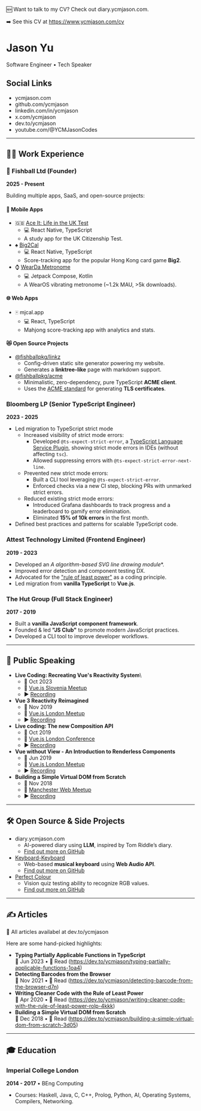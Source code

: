 🆕 Want to talk to my CV? Check out diary.ycmjason.com.

<p class="print-only">
➡️ See this CV at <a href="https://www.ycmjason.com/cv">https://www.ycmjason.com/cv</a>
</p>

# Jason Yu

Software Engineer • Tech Speaker

## Social Links

- ycmjason.com
- github.com/ycmjason
- linkedin.com/in/ycmjason
- x.com/ycmjason
- dev.to/ycmjason
- youtube.com/@YCMJasonCodes

---

## 🧑‍💻 Work Experience

### 🍡 Fishball Ltd (Founder)

**2025 - Present**

Building multiple apps, SaaS, and open-source projects:

#### 📱 Mobile Apps

- 🇬🇧
  [Ace It: Life in the UK Test](https://play.google.com/store/apps/details?id=app.fishball.ace_it.liuk)
  - 💻 React Native, TypeScript
  - A study app for the UK Citizenship Test.
- ♠️
  [Big2Cal](https://play.google.com/store/apps/details?id=app.fishball.big2cal)
  - 💻 React Native, TypeScript
  - Score-tracking app for the popular Hong Kong card game **Big2**.
- ⌚️
  [WearDa Metronome](https://play.google.com/store/apps/details?id=com.wearda.metronome)
  - 💻 Jetpack Compose, Kotlin
  - A WearOS vibrating metronome (~1.2k MAU, >5k downloads).

#### 🌐 Web Apps

- 🀄️ mjcal.app
  - 💻 React, TypeScript
  - Mahjong score-tracking app with analytics and stats.

#### 😻 Open Source Projects

- [@fishballpkg/linkz](https://github.com/fishballapp/linkz)
  - Config-driven static site generator powering my website.
  - Generates a **linktree-like** page with markdown support.
- [@fishballpkg/acme](https://github.com/fishballapp/acme)
  - Minimalistic, zero-dependency, pure TypeScript **ACME client**.
  - Uses the [ACME standard](https://datatracker.ietf.org/doc/html/rfc8555) for
    generating **TLS certificates**.

### Bloomberg LP (Senior TypeScript Engineer)

**2023 - 2025**

- Led migration to TypeScript strict mode
  - Increased visibility of strict mode errors:
    - Developed `@ts-expect-strict-error`, a
      [TypeScript Language Service Plugin](https://github.com/microsoft/typescript/wiki/using-the-language-service-api),
      showing strict mode errors in IDEs (without affecting `tsc`).
    - Allowed suppressing errors with `@ts-expect-strict-error-next-line`.
  - Prevented new strict mode errors:
    - Built a CLI tool leveraging `@ts-expect-strict-error`.
    - Enforced checks via a new CI step, blocking PRs with unmarked strict
      errors.
  - Reduced existing strict mode errors:
    - Introduced Grafana dashboards to track progress and a leaderboard to
      gamify error elimination.
    - Eliminated **15% of 10k errors** in the first month.
- Defined best practices and patterns for scalable TypeScript code.

### Attest Technology Limited (Frontend Engineer)

**2019 - 2023**

- Developed an __A_ algorithm-based SVG line drawing module_*.
- Improved error detection and component testing DX.
- Advocated for the
  ["rule of least power"](https://dev.to/ycmjason/writing-cleaner-code-with-the-rule-of-least-power-rolp-4kkk)
  as a coding principle.
- Led migration from **vanilla TypeScript** to **Vue.js**.

### The Hut Group (Full Stack Engineer)

**2017 - 2019**

- Built a **vanilla JavaScript component framework**.
- Founded & led **"JS Club"** to promote modern JavaScript practices.
- Developed a CLI tool to improve developer workflows.

---

## 🎤 Public Speaking

- **Live Coding: Recreating Vue's Reactivity System**\
  - 📆 Oct 2023
  - 📍 [Vue.js Slovenia Meetup](https://www.meetup.com/vue-slovenia/)
  - ▶️ [Recording](https://www.youtube.com/watch?v=ukqWIooTt_c)
- **Vue 3 Reactivity Reimagined**
  - 📆 Nov 2019
  - 📍 [Vue.js London Meetup](https://www.meetup.com/vue-slovenia/)
  - ▶️ [Recording](https://www.youtube.com/watch?v=O0b6A6Wi87Q)
- **Live coding: The new Composition API**
  - 📆 Oct 2019
  - 📍 [Vue.js London Conference](https://www.meetup.com/vuejs-london/)
  - ▶️ [Recording](https://www.youtube.com/watch?v=JON6X6Wmteo)
- **Vue without View - An Introduction to Renderless Components**
  - 📆 Jun 2019
  - 📍 [Vue.js London Meetup](https://www.meetup.com/vuejs-london/)
  - ▶️ [Recording](https://www.youtube.com/watch?v=j_WU0xx_O58)
- **Building a Simple Virtual DOM from Scratch**
  - 📆 Nov 2018
  - 📍 [Manchester Web Meetup](https://www.meetup.com/Manchester-Web-Meetup/)
  - ▶️ [Recording](https://www.youtube.com/watch?v=85gJMUEcnkc)

---

## 🛠️ Open Source & Side Projects

- diary.ycmjason.com
  - AI-powered diary using **LLM**, inspired by Tom Riddle’s diary.
  - [Find out more on GitHub](https://github.com/ycmjason/diary.ycmjason.com)
- [Keyboard-Keyboard](https://keyboard-keyboard.ycmjason.com)
  - Web-based **musical keyboard** using **Web Audio API**.
  - [Find out more on GitHub](https://github.com/ycmjason/keyboard-keyboard)
- [Perfect Colour](https://perfect-colour.ycmjason.com)
  - Vision quiz testing ability to recognize RGB values.
  - [Find out more on GitHub](https://github.com/ycmjason/perfect-colour)

---

## ✍️ Articles

📖 All articles availabel at dev.to/ycmjason

Here are some hand-picked highlights:

- **Typing Partially Applicable Functions in TypeScript**\
  📆 Jun 2023 • 🔗 Read
  (https://dev.to/ycmjason/typing-partially-applicable-functions-1oa4)
- **Detecting Barcodes from the Browser**\
  📆 Nov 2021 • 🔗 Read
  (https://dev.to/ycmjason/detecting-barcode-from-the-browser-d7n)
- **Writing Cleaner Code with the Rule of Least Power**\
  📆 Apr 2020 • 🔗 Read
  (https://dev.to/ycmjason/writing-cleaner-code-with-the-rule-of-least-power-rolp-4kkk)
- **Building a Simple Virtual DOM from Scratch**\
  📆 Dec 2018 • 🔗 Read
  (https://dev.to/ycmjason/building-a-simple-virtual-dom-from-scratch-3d05)

---

## 🎓 Education

### **Imperial College London**

**2014 - 2017** • BEng Computing

- Courses: Haskell, Java, C, C++, Prolog, Python, AI, Operating Systems,
  Compilers, Networking.
